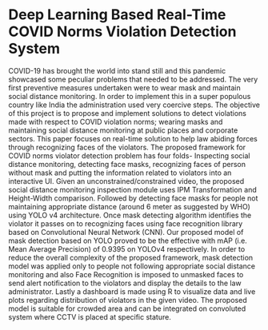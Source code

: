 # Deep Learning Based Real-Time COVID Norms Violation Detection System 
COVID-19 has brought the world into stand still and this pandemic showcased some peculiar problems that needed to be addressed. The very first preventive measures undertaken were to wear mask and maintain social distance monitoring. In order to implement this in a super populous country like India the administration used very coercive steps. The objective of this project is to propose and implement solutions to detect violations made with respect to COVID violation norms; wearing masks and maintaining social distance monitoring at public places and corporate sectors. This paper focuses on real-time solution to help law abiding forces through recognizing faces of the violators. The proposed framework for COVID norms violator detection problem has four folds- Inspecting social distance monitoring, detecting face masks, recognizing faces of person without mask and putting the information related to violators into an interactive UI. Given an unconstrained/constrained video, the proposed social distance monitoring inspection module uses IPM Transformation and Height-Width comparison. Followed by detecting face masks for people not maintaining appropriate distance (around 6 meter as suggested by WHO) using YOLO v4 architecture. Once mask detecting algorithm identifies the violator it passes on to recognizing faces using face recognition library based on Convolutional Neural Network (CNN). Our proposed model of mask detection based on YOLO proved to be the effective with mAP (i.e. Mean Average Precision) of 0.9395 on YOLOv4 respectively. In order to reduce the overall complexity of the proposed framework, mask detection model was applied only to people not following appropriate  social distance monitoring and also Face Recognition is imposed to unmasked faces to send alert notification to the violators and display the details to the law administrator. Lastly a dashboard is made using R to visualize data and live plots regarding distribution of violators in the given video. The proposed model is suitable for crowded area and can be integrated on convoluted system where CCTV is placed at specific stature.  
